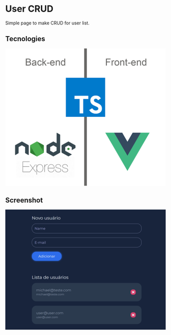 # User CRUD
Simple page to make CRUD for user list.

## Tecnologies
![Used Tecnologies](images/tecnologies.png)


## Screenshot
![Screenshot](images/Home.png)

